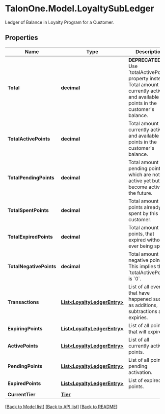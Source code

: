 # TalonOne.Model.LoyaltySubLedger
Ledger of Balance in Loyalty Program for a Customer.
## Properties

Name | Type | Description | Notes
------------ | ------------- | ------------- | -------------
**Total** | **decimal** | **DEPRECATED** Use &#x60;totalActivePoints&#x60; property instead. Total amount of currently active and available points in the customer&#39;s balance.  | 
**TotalActivePoints** | **decimal** | Total amount of currently active and available points in the customer&#39;s balance. | 
**TotalPendingPoints** | **decimal** | Total amount of pending points, which are not active yet but will become active in the future. | 
**TotalSpentPoints** | **decimal** | Total amount of points already spent by this customer. | 
**TotalExpiredPoints** | **decimal** | Total amount of points, that expired without ever being spent. | 
**TotalNegativePoints** | **decimal** | Total amount of negative points. This implies that &#x60;totalActivePoints&#x60; is &#x60;0&#x60;. | 
**Transactions** | [**List&lt;LoyaltyLedgerEntry&gt;**](LoyaltyLedgerEntry.md) | List of all events that have happened such as additions, subtractions and expiries. | [optional] 
**ExpiringPoints** | [**List&lt;LoyaltyLedgerEntry&gt;**](LoyaltyLedgerEntry.md) | List of all points that will expire. | [optional] 
**ActivePoints** | [**List&lt;LoyaltyLedgerEntry&gt;**](LoyaltyLedgerEntry.md) | List of all currently active points. | [optional] 
**PendingPoints** | [**List&lt;LoyaltyLedgerEntry&gt;**](LoyaltyLedgerEntry.md) | List of all points pending activation. | [optional] 
**ExpiredPoints** | [**List&lt;LoyaltyLedgerEntry&gt;**](LoyaltyLedgerEntry.md) | List of expired points. | [optional] 
**CurrentTier** | [**Tier**](Tier.md) |  | [optional] 

[[Back to Model list]](../README.md#documentation-for-models) [[Back to API list]](../README.md#documentation-for-api-endpoints) [[Back to README]](../README.md)

